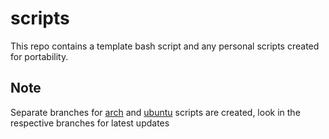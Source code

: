 # scripts
This repo contains a template bash script and any personal scripts created for portability.

## Note
Separate branches for [arch](https://github.com/sparshjain265/scripts/tree/arch) and [ubuntu](https://github.com/sparshjain265/scripts/tree/ubuntu) scripts are created, look in the respective branches for latest updates